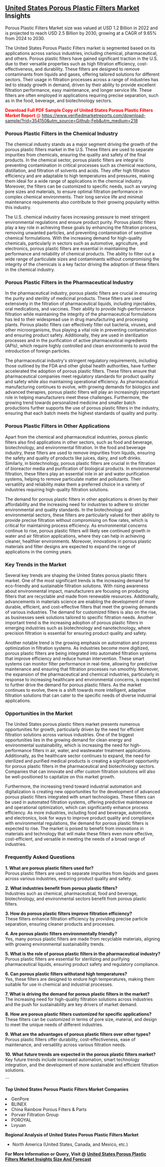 <h2><a href="https://www.verifiedmarketreports.com/download-sample/?rid=354150&amp;utm_source=Github-Feb&amp;utm_medium=218" target="_blank">United States Porous Plastic Filters Market</a> Insights</h2><p>Porous Plastic Filters Market size was valued at USD 1.2 Billion in 2022 and is projected to reach USD 2.5 Billion by 2030, growing at a CAGR of 9.65% from 2024 to 2030.</p><p> <p>The United States Porous Plastic Filters market is segmented based on its applications across various industries, including chemical, pharmaceutical, and others. Porous plastic filters have gained significant traction in the U.S. due to their versatile properties such as high filtration efficiency, cost-effectiveness, and durability. These filters are designed to remove contaminants from liquids and gases, offering tailored solutions for different sectors. Their usage in filtration processes across a range of industries has led to steady growth in demand, driven by their ability to provide excellent filtration performance, easy maintenance, and longer service life. These filters are often employed in applications requiring precise separation, such as in the food, beverage, and biotechnology sectors. <p><span class=""><span style="color: #ff0000;"><strong>Download Full PDF Sample Copy of United States Porous Plastic Filters Market Report</strong> @ </span><a href="https://www.verifiedmarketreports.com/download-sample/?rid=354150&amp;utm_source=Github-Feb&amp;utm_medium=218" target="_blank">https://www.verifiedmarketreports.com/download-sample/?rid=354150&amp;utm_source=Github-Feb&amp;utm_medium=218</a></span></p></p> <h3>Porous Plastic Filters in the Chemical Industry</h3> <p>The chemical industry stands as a major segment driving the growth of the porous plastic filters market in the U.S. These filters are used to separate impurities from chemicals, ensuring the quality and safety of the final products. In the chemical sector, porous plastic filters are integral to preventing contamination in critical processes such as chemical reactions, distillation, and filtration of solvents and acids. They offer high filtration efficiency and are adaptable to high temperatures and pressures, making them ideal for a wide range of applications in the chemical industry. Moreover, the filters can be customized to specific needs, such as varying pore sizes and materials, to ensure optimal filtration performance in complex chemical environments. Their long service life and minimal maintenance requirements also contribute to their growing popularity within this industry.</p> <p>The U.S. chemical industry faces increasing pressure to meet stringent environmental regulations and ensure product purity. Porous plastic filters play a key role in achieving these goals by enhancing the filtration process, removing unwanted particles, and preventing contamination of sensitive chemical formulations. With the increasing demand for high-quality chemicals, particularly in sectors such as automotive, agriculture, and electronics, porous plastic filters are essential in maintaining the performance and reliability of chemical products. The ability to filter out a wide range of particulate sizes and contaminants without compromising the integrity of the chemicals is a key factor driving the adoption of these filters in the chemical industry.</p> <h3>Porous Plastic Filters in the Pharmaceutical Industry</h3> <p>In the pharmaceutical industry, porous plastic filters are crucial in ensuring the purity and sterility of medicinal products. These filters are used extensively in the filtration of pharmaceutical liquids, including injectables, oral medications, and vaccines. Their ability to provide high-performance filtration while maintaining the integrity of the pharmaceutical formulations has led to their widespread use in drug manufacturing and processing plants. Porous plastic filters can effectively filter out bacteria, viruses, and other microorganisms, thus playing a vital role in preventing contamination and ensuring product safety. Additionally, they are used in sterilization processes and in the purification of active pharmaceutical ingredients (APIs), which require highly controlled and clean environments to avoid the introduction of foreign particles.</p> <p>The pharmaceutical industry's stringent regulatory requirements, including those outlined by the FDA and other global health authorities, have further accelerated the adoption of porous plastic filters. These filters ensure that pharmaceutical companies meet regulatory standards for product quality and safety while also maintaining operational efficiency. As pharmaceutical manufacturing continues to evolve, with growing demands for biologics and advanced therapies, porous plastic filters will play an increasingly important role in helping manufacturers meet these challenges. Furthermore, the growing trend towards personalized medicine and smaller batch productions further supports the use of porous plastic filters in the industry, ensuring that each batch meets the highest standards of quality and purity.</p> <h3>Porous Plastic Filters in Other Applications</h3> <p>Apart from the chemical and pharmaceutical industries, porous plastic filters also find applications in other sectors, such as food and beverage, biotechnology, and environmental filtration. In the food and beverage industry, these filters are used to remove impurities from liquids, ensuring the safety and quality of products like juices, dairy, and soft drinks. Similarly, in biotechnology, porous plastic filters are crucial in the filtration of bioreactor media and purification of biological products. In environmental filtration, these filters play an essential role in air and water purification systems, helping to remove particulate matter and pollutants. Their versatility and reliability make them a preferred choice in a variety of industries requiring high-quality filtration solutions.</p> <p>The demand for porous plastic filters in other applications is driven by their affordability and the increasing need for industries to adhere to stricter environmental and quality standards. In the biotechnology and environmental sectors, these filters are particularly valued for their ability to provide precise filtration without compromising on flow rates, which is critical for maintaining process efficiency. As environmental concerns continue to rise, porous plastic filters will likely see continued growth in water and air filtration applications, where they can help in achieving cleaner, healthier environments. Moreover, innovations in porous plastic materials and filter designs are expected to expand the range of applications in the coming years.</p> <h3>Key Trends in the Market</h3> <p>Several key trends are shaping the United States porous plastic filters market. One of the most significant trends is the increasing demand for eco-friendly and sustainable filtration solutions. With rising awareness about environmental impact, manufacturers are focusing on producing filters that are recyclable and made from renewable resources. Additionally, advancements in materials science are enabling the development of more durable, efficient, and cost-effective filters that meet the growing demands of various industries. The demand for customized filters is also on the rise, as businesses seek solutions tailored to specific filtration needs. Another important trend is the increasing adoption of porous plastic filters in emerging industries such as biotechnology and nanotechnology, where precision filtration is essential for ensuring product quality and safety.</p> <p>Another notable trend is the growing emphasis on automation and process optimization in filtration systems. As industries become more digitized, porous plastic filters are being integrated into automated filtration systems that improve efficiency and reduce human intervention. These smart systems can monitor filter performance in real-time, allowing for predictive maintenance and ensuring that filtration processes run smoothly. Moreover, the expansion of the pharmaceutical and chemical industries, particularly in response to increasing healthcare and environmental concerns, is expected to further drive the demand for porous plastic filters. As the market continues to evolve, there is a shift towards more intelligent, adaptive filtration solutions that can cater to the specific needs of diverse industrial applications.</p> <h3>Opportunities in the Market</h3> <p>The United States porous plastic filters market presents numerous opportunities for growth, particularly driven by the need for efficient filtration solutions across various industries. One of the biggest opportunities lies in the growing demand for clean energy and environmental sustainability, which is increasing the need for high-performance filters in air, water, and wastewater treatment applications. Additionally, as the healthcare sector continues to expand, the need for sterilized and purified medical products is creating a significant opportunity for porous plastic filters in the pharmaceutical and biotechnology sectors. Companies that can innovate and offer custom filtration solutions will also be well-positioned to capitalize on this market growth.</p> <p>Furthermore, the increasing trend toward industrial automation and digitalization is creating new opportunities for the development of advanced porous plastic filters integrated with smart technologies. These filters can be used in automated filtration systems, offering predictive maintenance and operational optimization, which can significantly enhance process efficiency. As more industries, including food and beverage, automotive, and electronics, look for ways to improve product quality and compliance with environmental regulations, the demand for porous plastic filters is expected to rise. The market is poised to benefit from innovations in materials and technology that will make these filters even more effective, cost-efficient, and versatile in meeting the needs of a broad range of industries.</p> <h3>Frequently Asked Questions</h3> <p><strong>1. What are porous plastic filters used for?</strong><br>Porous plastic filters are used to separate impurities from liquids and gases across various industries, ensuring product quality and safety.</p> <p><strong>2. What industries benefit from porous plastic filters?</strong><br>Industries such as chemical, pharmaceutical, food and beverage, biotechnology, and environmental sectors benefit from porous plastic filters.</p> <p><strong>3. How do porous plastic filters improve filtration efficiency?</strong><br>These filters enhance filtration efficiency by providing precise particle separation, ensuring cleaner products and processes.</p> <p><strong>4. Are porous plastic filters environmentally friendly?</strong><br>Yes, many porous plastic filters are made from recyclable materials, aligning with growing environmental sustainability trends.</p> <p><strong>5. What is the role of porous plastic filters in the pharmaceutical industry?</strong><br>Porous plastic filters are essential for sterilizing and purifying pharmaceutical liquids, ensuring product safety and regulatory compliance.</p> <p><strong>6. Can porous plastic filters withstand high temperatures?</strong><br>Yes, these filters are designed to endure high temperatures, making them suitable for use in chemical and industrial processes.</p> <p><strong>7. What is driving the demand for porous plastic filters in the market?</strong><br>The increasing need for high-quality filtration solutions across industries and the push for sustainability are key drivers of market demand.</p> <p><strong>8. How are porous plastic filters customized for specific applications?</strong><br>These filters can be customized in terms of pore size, material, and design to meet the unique needs of different industries.</p> <p><strong>9. What are the advantages of porous plastic filters over other types?</strong><br>Porous plastic filters offer durability, cost-effectiveness, ease of maintenance, and versatility across various filtration needs.</p> <p><strong>10. What future trends are expected in the porous plastic filters market?</strong><br>Key future trends include increased automation, smart technology integration, and the development of more sustainable and efficient filtration solutions.</p> ```</p><p><strong>Top United States Porous Plastic Filters Market Companies</strong></p><div data-test-id=""><p><li>GenPore</li><li> BLINEX</li><li> China Rainbow Porous Filters & Parts</li><li> Porvair Filtration Group</li><li> POROYAL</li><li> Lvyuan</li></p><div><strong>Regional Analysis of&nbsp;United States Porous Plastic Filters Market</strong></div><ul><li dir="ltr"><p dir="ltr">North America&nbsp;(United States, Canada, and Mexico, etc.)</p></li></ul><p><strong>For More Information or Query, Visit @&nbsp;</strong><strong><a href="https://www.verifiedmarketreports.com/product/porous-plastic-filters-market/?utm_source=Github-Feb&amp;utm_medium=218" target="_blank">United States Porous Plastic Filters Market Insights Size And Forecast</a></strong></p></div>
